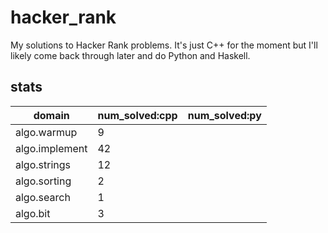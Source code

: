 # hacker_rank
My solutions to Hacker Rank problems. It's just C++ for the moment but I'll likely come back through later and do Python and Haskell.

## stats
|domain|num_solved:cpp|num_solved:py|
|---|---|---|
|algo.warmup|9||
|algo.implement|42||
|algo.strings|12||
|algo.sorting|2||
|algo.search|1||
|algo.bit|3||
